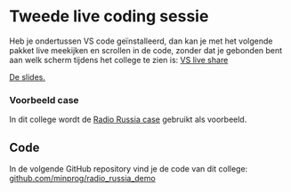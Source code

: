 # Tweede live coding sessie

Heb je ondertussen VS code geïnstalleerd, dan kan je met het volgende pakket live meekijken en scrollen in de code, zonder dat je gebonden bent aan welk scherm tijdens het college te zien is: [VS live share](https://marketplace.visualstudio.com/items?itemName=MS-vsliveshare.vsliveshare-pack)

[De slides.](AlgoritmenenHeuristieken_college6.pdf)

### Voorbeeld case

In dit college wordt de [Radio Russia case](/cases/radio-russia) gebruikt als voorbeeld.

## Code

In de volgende GitHub repository vind je de code van dit college: [github.com/minprog/radio_russia_demo](https://github.com/minprog/radio_russia_demo/tree/college_2)

<!-- ### Linkje!

<https://prod.liveshare.vsengsaas.visualstudio.com/join?33C3207D43A7CA3223D71FFD8B51B91BD37D> -->
